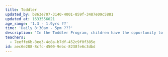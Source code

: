 ```yaml
---
title: Toddler
updated_by: b863e707-3140-4001-859f-3487e09c5881
updated_at: 1633556021
age_range: '1.3 - 1.9yrs ??'
time: 'Daily 8:30am - 5pm ???'
description: 'In the Toddler Program, children have the opportunity to create their own knowledge through daily exploration, connections, and interactions. Teachers observe children’s play closely and seek to deepen children’s investigations by fostering curiosity. Children form secure attachments to teachers and then peers as they explore their new environment and learn to share space and materials. In the Red and Orange Rooms, our youngest children build the foundation necessary to become curious, empathetic, and enthusiastic lifetime learners.'
teachers:
  - 7eeffe6b-8ee3-4c8a-b7df-452c9f0f385e
id: aec6e288-8cfc-4500-9ebc-8238fe6c3dbd
---
```

